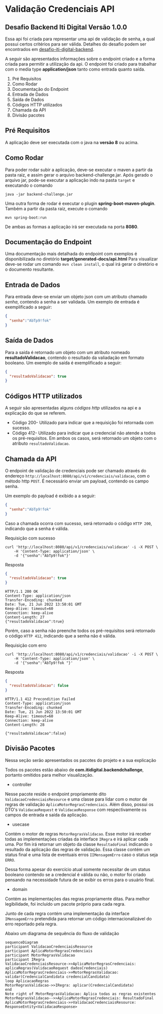 # Validação Credenciais API

## Desafio Backend Iti Digital Versão 1.0.0

Essa api foi criada para representar uma api de validação de senha, a qual possui certos critérios para ser válida.
Detalhes do desafio podem ser encontrados em [desafio-iti-digital-backend](https://github.com/itidigital/backend-challenge).

A seguir são apresentados informações sobre o endpoint criado e a forma criada para permitir a utilização da api.
O endpoint foi criado para trabalhar com o media type **application/json** tanto como entrada quanto saída.

1. Pré Requisitos
2. Como Rodar
3. Documentação do Endpoint
4. Entrada de Dados
5. Saída de Dados
6. Códigos HTTP utilizados
7. Chamada da API
8. Divisão pacotes

## Pré Requisitos 

A aplicação deve ser executada com o java na **versão 8** ou acima.

## Como Rodar

Para poder rodar subir a aplicação, deve-se executar o maven a partir da pasta raiz, e assim gerar o arquivo backend-challenge.jar.
Após gerado o arquivo jar, pode-se executar a aplicação indo na pasta `target` e executando o comando 
```shell 
java -jar backend-challenge.jar
```

Uma outra forma de rodar é executar o plugin **spring-boot-maven-plugin**. Também a partir da pasta raiz, execute o comando 
```shell 
mvn spring-boot:run
```
De ambas as formas a aplicação irá ser executada na porta **8080**.

## Documentação do Endpoint

Uma documentação mais detalhada do endpoint com exemplos é disponibilizada no diretório **target/generated-docs/api.html**
Para visualizar deve-se rodar um comando `mvn clean install`, o qual irá gerar o diretório e o documento resultante.

## Entrada de Dados

Para entrada deve-se enviar um objeto json com um atributo chamado *senha*, contendo a senha a ser validada.
Um exemplo de entrada é exemplificado a seguir:

```json
{
  "senha":"AbTp9!fok"
}
```

## Saída de Dados

Para a saída é retornado um objeto com um atributo nomeado **resultadoValidacao**, contendo o resultado da valiadação em formato booleano. 
Um exemplo de saída é exemplificado a seguir:

```json
{
  "resultadoValidacao": true
}
```

## Códigos HTTP utilizados
A seguir são apresentadas alguns *códigos http* utilizados na api e a explicação do que se referem.

* Código 200- Utilizado para indicar que a requisição foi retornada com sucesso.
* Código 412- Utilizado para indicar que a credencial não atende a todos os pré-requisitos.
  Em ambos os casos, será retornado um objeto com o atributo `resultadoValidacao`.

## Chamada da API

O endpoint de validação de credenciais pode ser chamado através do endereço `http://localhost:8080/api/v1/credenciais/validacao`, com o método http `POST`.
É necessário enviar um payload, contendo os campo senha.

Um exemplo do payload é exibido a a seguir:

```json
{
  "senha":"AbTp9!fok"
}
```

Caso a chamada ocorra com sucesso, será retornado o código `HTTP 200`, indicando que a senha é válida.

Requisição com sucesso
```
curl 'http://localhost:8080/api/v1/credenciais/validacao' -i -X POST \
    -H 'Content-Type: application/json' \
    -d '{"senha":"AbTp9!fok"}'
```
Resposta
```json
{
  "resultadoValidacao": true
}
```
```
HTTP/1.1 200 OK
Content-Type: application/json
Transfer-Encoding: chunked
Date: Tue, 21 Jun 2022 13:50:01 GMT
Keep-Alive: timeout=60
Connection: keep-alive
Content-Length: 27
{"resultadoValidacao":true}
```

Porém, caso a senha não preenche todos os pré-requisitos será retornado o código `HTTP 412`, indicando que a senha não é válida.

Requisição com erro
```
curl 'http://localhost:8080/api/v1/credenciais/validacao' -i -X POST \
    -H 'Content-Type: application/json' \
    -d '{"senha":"AbTp9!fok "}'
```
Resposta
```json
{
  "resultadoValidacao": false
}
```
```
HTTP/1.1 412 Precondition Failed
Content-Type: application/json
Transfer-Encoding: chunked
Date: Tue, 21 Jun 2022 13:50:01 GMT
Keep-Alive: timeout=60
Connection: keep-alive
Content-Length: 28

{"resultadoValidacao":false}
```

## Divisão Pacotes

Nessa seção serão apresentados os pacotes do projeto e a sua explicação

Todos os pacotes estão abaixo de **com.itidigital.backendchallenge**, portanto omitidos para melhor visualização.

* controller

Nesse pacote reside o endpoint propriamente dito `ValidacaoCredenciaisResource` e uma classe para lidar com o motor de regras de validação `AplicaMotorRegrasCredenciais`. Além disso, possui os DTO's `ValidacaoRequest` e `ValidacaoResponse` com respectivamente os campos de entrada e saída da aplicação.

* usecase

Contém o motor de regras `MotorRegrasValidacao`. Esse motor irá receber todas as implementações criadas da interface `IRegra` e irá aplicar cada uma. Por fim irá retornar um objeto da classe `ResultadoFinal` indicando o resultado da aplicação das regras de validação. Essa classe contém um status final e uma lista de eventuais erros `IIMensagemErro` caso o status seja `ERRO`.

Dessa forma apesar do exercício atual somente necessitar de um status booleano contendo se a credencial é válida ou não, o motor foi criado pensando na necessidade futura de se exibir os erros para o usuário final.

* domain

Contém as implementações das regras propriamente ditas. Para melhor legibilidade, foi incluído um pacote próprio para cada regra.

Junto de cada regra contém uma implementação da interface `IMensagemErro` pretendida para retornar um código internacionalizável do erro reportado pela regra.

Abaixo um diagrama de sequência do fluxo de validação

```mermaid
sequenceDiagram
participant ValidacaoCredenciaisResource
participant AplicaMotorRegrasCredenciais
participant MotorRegrasValidacao
participant IRegra
ValidacaoCredenciaisResource->>AplicaMotorRegrasCredenciais: aplicaRegras(ValidacaoRequest dadosCredenciais)
AplicaMotorRegrasCredenciais->>MotorRegrasValidacao: validar(CredencialCandidata credencialCandidata)
loop AplicacaoRegras
MotorRegrasValidacao->>IRegra: aplicar(CredencialCandidata)
end
Note right of MotorRegrasValidacao: Aplica todas as regras existentes
MotorRegrasValidacao-->>AplicaMotorRegrasCredenciais: ResultadoFinal
AplicaMotorRegrasCredenciais->>ValidacaoCredenciaisResource: ResponseEntity<ValidacaoResponse>
```      

